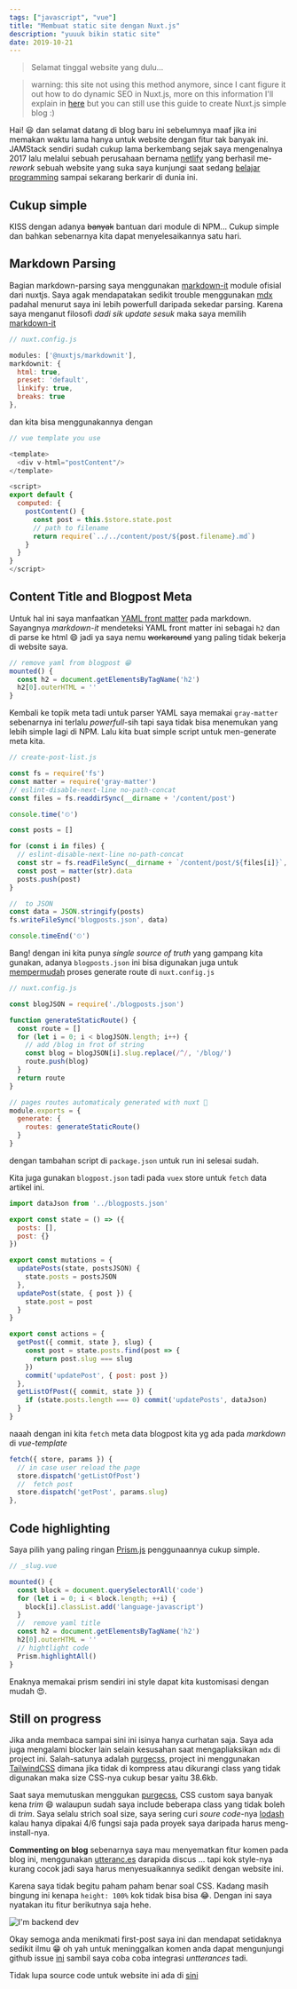 ```yaml
---
tags: ["javascript", "vue"]
title: "Membuat static site dengan Nuxt.js"
description: "yuuuk bikin static site"
date: 2019-10-21
---
```


> Selamat tinggal website yang dulu...

> warning: this site not using this method anymore, since I cant figure it out how to do dynamic SEO in Nuxt.js, more on this information I'll explain in [here](https://github.com/mandaputtra/mandaputtra.github.io/issues/4) but you can still use this guide to create Nuxt.js simple blog :)

Hai! 😃 dan selamat datang di blog baru ini sebelumnya maaf jika ini memakan waktu lama hanya untuk website dengan fitur tak banyak ini. JAMStack sendiri sudah cukup lama berkembang sejak saya mengenalnya 2017 lalu melalui sebuah perusahaan bernama [netlify](https://www.youtube.com/watch?v=rB4Cl5LSe2c) yang berhasil me-*rework* sebuah website yang suka saya kunjungi saat sedang [belajar programming](https://www.smashingmagazine.com/) sampai sekarang berkarir di dunia ini.

## Cukup simple

KISS dengan adanya ~~banyak~~ bantuan dari module di NPM... Cukup simple dan bahkan sebenarnya kita dapat menyelesaikannya satu hari.

## Markdown Parsing

Bagian markdown-parsing saya menggunakan [markdown-it](https://github.com/nuxt-community/modules/tree/master/packages/markdownit) module ofisial dari nuxtjs. Saya agak mendapatakan sedikit trouble menggunakan [mdx](https://github.com/mdx-js/mdx) padahal menurut saya ini lebih powerfull daripada sekedar parsing. Karena saya menganut filosofi *dadi sik update sesuk* maka saya memilih [markdown-it](https://github.com/nuxt-community/modules/tree/master/packages/markdownit)

```js
// nuxt.config.js

modules: ['@nuxtjs/markdownit'],
markdownit: {
  html: true,
  preset: 'default',
  linkify: true,
  breaks: true
},

```

dan kita bisa menggunakannya dengan

```js
// vue template you use

<template>
  <div v-html="postContent"/>
</template>

<script>
export default {
  computed: {
    postContent() {
      const post = this.$store.state.post
      // path to filename
      return require(`../../content/post/${post.filename}.md`)
    }
  }
}
</script>
```

## Content Title and Blogpost Meta

Untuk hal ini saya manfaatkan [YAML front matter](http://assemble.io/docs/YAML-front-matter.html) pada markdown. Sayangnya *markdown-it* mendeteksi YAML front matter ini sebagai `h2` dan di parse ke html 😄 jadi ya saya nemu ~~workaround~~ yang paling tidak bekerja di website saya.

```js
// remove yaml from blogpost 😁
mounted() {
  const h2 = document.getElementsByTagName('h2')
  h2[0].outerHTML = ''
}
```
Kembali ke topik meta tadi untuk parser YAML saya memakai `gray-matter` sebenarnya ini terlalu *powerfull*-sih tapi saya tidak bisa menemukan yang lebih simple lagi di NPM. Lalu kita buat simple script untuk men-generate meta kita.

```js
// create-post-list.js

const fs = require('fs')
const matter = require('gray-matter')
// eslint-disable-next-line no-path-concat
const files = fs.readdirSync(__dirname + '/content/post')

console.time('⏲')

const posts = []

for (const i in files) {
  // eslint-disable-next-line no-path-concat
  const str = fs.readFileSync(__dirname + `/content/post/${files[i]}`, 'utf8')
  const post = matter(str).data
  posts.push(post)
}

//  to JSON
const data = JSON.stringify(posts)
fs.writeFileSync('blogposts.json', data)

console.timeEnd('⏲')
```

Bang! dengan ini kita punya *single source of truth* yang gampang kita gunakan, adanya `blogposts.json` ini bisa digunakan juga untuk [mempermudah](https://xkcd.com/208/) proses generate route di `nuxt.config.js`

```js
// nuxt.config.js

const blogJSON = require('./blogposts.json')

function generateStaticRoute() {
  const route = []
  for (let i = 0; i < blogJSON.length; i++) {
    // add /blog in frot of string
    const blog = blogJSON[i].slug.replace(/^/, '/blog/')
    route.push(blog)
  }
  return route
}

// pages routes automaticaly generated with nuxt 🚄
module.exports = {
  generate: {
    routes: generateStaticRoute()
  }
}
```
dengan tambahan script di `package.json` untuk run ini selesai sudah.

Kita juga gunakan `blogpost.json` tadi pada `vuex` store untuk `fetch` data artikel ini.

```js
import dataJson from '../blogposts.json'

export const state = () => ({
  posts: [],
  post: {}
})

export const mutations = {
  updatePosts(state, postsJSON) {
    state.posts = postsJSON
  },
  updatePost(state, { post }) {
    state.post = post
  }
}

export const actions = {
  getPost({ commit, state }, slug) {
    const post = state.posts.find(post => {
      return post.slug === slug
    })
    commit('updatePost', { post: post })
  },
  getListOfPost({ commit, state }) {
    if (state.posts.length === 0) commit('updatePosts', dataJson)
  }
}
```

naaah dengan ini kita `fetch` meta data blogpost kita yg ada pada *markdown* di *vue-template*

```js
fetch({ store, params }) {
  // in case user reload the page
  store.dispatch('getListOfPost')
  //  fetch post
  store.dispatch('getPost', params.slug)
},
```

## Code highlighting

Saya pilih yang paling ringan [Prism.js](https://prismjs.com/) penggunaannya cukup simple.

```js
// _slug.vue

mounted() {
  const block = document.querySelectorAll('code')
  for (let i = 0; i < block.length; ++i) {
    block[i].classList.add('language-javascript')
  }
  //  remove yaml title
  const h2 = document.getElementsByTagName('h2')
  h2[0].outerHTML = ''
  // hightlight code
  Prism.highlightAll()
}
```

Enaknya memakai prism sendiri ini style dapat kita kustomisasi dengan mudah 😍.

## Still on progress

Jika anda membaca sampai sini ini isinya hanya curhatan saja. Saya ada juga mengalami blocker lain selain kesusahan saat mengapliaksikan `mdx` di project ini. Salah-satunya adalah [purgecss](https://github.com/FullHuman/purgecss), project ini menggunakan [TailwindCSS](https://tailwindcss.com/docs/what-is-tailwind/) dimana jika tidak di kompress atau dikurangi class yang tidak digunakan maka size CSS-nya cukup besar yaitu 38.6kb.

Saat saya memutuskan menggukan [purgecss](https://github.com/FullHuman/purgecss), CSS custom saya banyak kena *trim* 😄 walaupun sudah saya include beberapa class yang tidak boleh di *trim*. Saya selalu strich soal size, saya sering curi *soure code*-nya [lodash](https://lodash.com/docs/4.17.11) kalau hanya dipakai 4/6 fungsi saja pada proyek saya daripada harus meng-install-nya.

**Commenting on blog** sebenarnya saya mau menyematkan fitur komen pada blog ini, menggunakan [utteranc.es](https://utteranc.es/) darapida discus ... tapi kok style-nya kurang cocok jadi saya harus menyesuaikannya sedikit dengan website ini.

Karena saya tidak begitu paham paham benar soal CSS. Kadang masih bingung ini kenapa `height: 100%` kok tidak bisa bisa 😂. Dengan ini saya nyatakan itu fitur berikutnya saja hehe.


![I'm backend dev](https://i.imgur.com/Y0ccb6j.png "I'm backend dev!")

Okay semoga anda menikmati first-post saya ini dan mendapat setidaknya sedikit ilmu 😁 oh yah untuk meninggalkan komen anda dapat mengunjungi github issue [ini](https://github.com/mandaputtra/mandaputtra.github.io/issues/2) sambil saya coba coba integrasi *untterances* tadi.

Tidak lupa source code untuk website ini ada di [sini](https://github.com/mandaputtra/mandaputtra.github.io/tree/develop)
